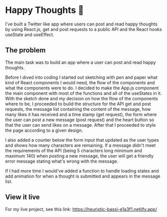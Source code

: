# Happy Thoughts 💌

I've built a Twitter like app where users can post and read happy thoughts by using React.js, get and post requests to a public API and the React hooks useState and useEffect.


## The problem

The main task was to build an app where a user can post and read happy thoughts. 

Before I dived into coding I started out sketching with pen and paper what kind of React components I would need, the flow of the components and what the components were to do. I decided to make the App.js component the main component with most of the functions and all of the useStates in it. With the sketch done and my decision on how the flow of the components where to be, I proceeded to build the structure for the API get and post requests, the message list containing the content of the message, how many likes it has received and a time stamp (get request), the form where the user can post a new message (post request) and the heart button so that the user can send likes on a message. After that I proceeded to style the page according to a given design. 

I also added a counter below the form input that updated as the user types and shows how many characters are remaining. If a message didn't meet the requirements of the API (being 5 characters long minimum and maximum 140) when posting a new message, the user will get a friendly error message stating what's wrong with the message. 

If I had more time I would've added a function to handle loading states and add animation for when a thought is submitted and appears in the message list. 


## View it live

For my live project, see this link: https://heuristic-bassi-e1a3f1.netlify.app/ 